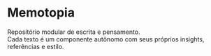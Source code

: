 # Memotopia

Repositório modular de escrita e pensamento.  
Cada texto é um componente autônomo com seus próprios insights, referências e estilo.

